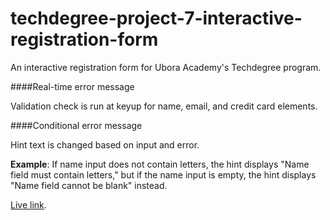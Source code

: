 # techdegree-project-7-interactive-registration-form

An interactive registration form for Ubora Academy's Techdegree program.

####Real-time error message

Validation check is run at keyup for name, email, and credit card elements.

####Conditional error message

Hint text is changed based on input and error. 

**Example**: If name input does not contain letters, the hint displays "Name field must contain letters," but if the name input is empty, the hint displays "Name field cannot be blank" instead. 



[Live link](https://rtanaka96.github.io/techdegree-project-7-interactive-registration-form/). 
